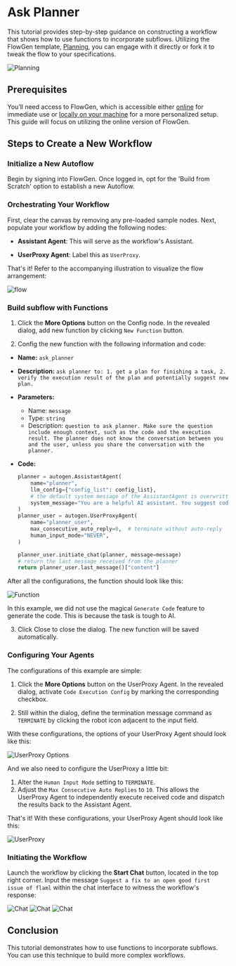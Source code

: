 # Ask Planner

This tutorial provides step-by-step guidance on constructing a workflow that shows how to use functions to incorporate subflows. Utilizing the FlowGen template, [Planning](https://platform.flowgen.app/templates/hp0xjckf3qqp31j), you can engage with it directly or fork it to tweak the flow to your specifications.

![Planning](./img/template.png)

## Prerequisites

You’ll need access to FlowGen, which is accessible either [online](https://platform.flowgen.app) for immediate use or [locally on your machine](https://docs.flowgen.app/getting-started) for a more personalized setup. This guide will focus on utilizing the online version of FlowGen.

## Steps to Create a New Workflow

### Initialize a New Autoflow

Begin by signing into FlowGen. Once logged in, opt for the 'Build from Scratch' option to establish a new Autoflow.

### Orchestrating Your Workflow

First, clear the canvas by removing any pre-loaded sample nodes. Next, populate your workflow by adding the following nodes:

- **Assistant Agent**: This will serve as the workflow's Assistant.

- **UserProxy Agent**: Label this as `UserProxy`.

That's it! Refer to the accompanying illustration to visualize the flow arrangement:

![flow](./img/flow.png)

### Build subflow with Functions

1. Click the **More Options** button on the Config node. In the revealed dialog, add new function by clicking `New Function` button.

2. Config the new function with the following information and code:

- **Name:** `ask_planner`
- **Description:** `ask planner to: 1. get a plan for finishing a task, 2. verify the execution result of the plan and potentially suggest new plan.`
- **Parameters:**
  - Name: `message`
  - Type: `string`
  - Description: `question to ask planner. Make sure the question include enough context, such as the code and the execution result. The planner does not know the conversation between you and the user, unless you share the conversation with the planner.`
- **Code:**

  ```python
  planner = autogen.AssistantAgent(
      name="planner",
      llm_config={"config_list": config_list},
      # the default system message of the AssistantAgent is overwritten here
      system_message="You are a helpful AI assistant. You suggest coding and reasoning steps for another AI assistant to accomplish a task. Do not suggest concrete code. For any action beyond writing code or reasoning, convert it to a step that can be implemented by writing code. For example, browsing the web can be implemented by writing code that reads and prints the content of a web page. Finally, inspect the execution result. If the plan is not good, suggest a better plan. If the execution is wrong, analyze the error and suggest a fix."
  )
  planner_user = autogen.UserProxyAgent(
      name="planner_user",
      max_consecutive_auto_reply=0,  # terminate without auto-reply
      human_input_mode="NEVER",
  )

  planner_user.initiate_chat(planner, message=message)
  # return the last message received from the planner
  return planner_user.last_message()["content"]

  ```

After all the configurations, the function should look like this:

![Function](./img/function.png)

In this example, we did not use the magical `Generate Code` feature to generate the code. This is because the task is tough to AI.

3. Click Close to close the dialog. The new function will be saved automatically.

### Configuring Your Agents

The configurations of this example are simple:

1. Click the **More Options** button on the UserProxy Agent. In the revealed dialog, activate `Code Execution Config` by marking the corresponding checkbox.

2. Still within the dialog, define the termination message command as `TERMINATE` by clicking the robot icon adjacent to the input field.

With these configurations, the options of your UserProxy Agent should look like this:

![UserProxy Options](./img/userproxy-options.png)

And we also need to configure the UserProxy a little bit:

1. Alter the `Human Input Mode` setting to `TERMINATE`.
2. Adjust the `Max Consecutive Auto Replies` to `10`. This allows the UserProxy Agent to independently execute received code and dispatch the results back to the Assistant Agent.

That's it! With these configurations, your UserProxy Agent should look like this:

![UserProxy](./img/userproxy.png)

### Initiating the Workflow

Launch the workflow by clicking the **Start Chat** button, located in the top right corner. Input the message `Suggest a fix to an open good first issue of flaml` within the chat interface to witness the workflow's response:

![Chat](./img/chat1.png)
![Chat](./img/chat2.png)
![Chat](./img/chat3.png)

## Conclusion

This tutorial demonstrates how to use functions to incorporate subflows. You can use this technique to build more complex workflows.
